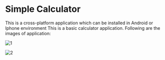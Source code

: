 # Simple Calculator
This is a cross-platform application which can be installed in Android or Iphone environment
This is a basic calculator application.
Following are the images of application:

![1](https://user-images.githubusercontent.com/43025108/137591006-c3ff8e58-8fac-4ab9-81a0-738db019dc54.JPG)

![2](https://user-images.githubusercontent.com/43025108/137591008-d0399a4f-a833-4fd6-97ad-99df4c0d58a4.JPG)
